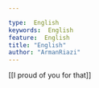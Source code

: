 ```yaml
---

type:  English
keywords:  English
feature:  English
title: "English"
author: "ArmanRiazi"
---
```



[[I proud of you for that]]  